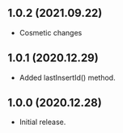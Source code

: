 ## 1.0.2 (2021.09.22)
- Cosmetic changes

## 1.0.1 (2020.12.29)
- Added lastInsertId() method.

## 1.0.0 (2020.12.28)
- Initial release.